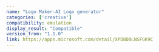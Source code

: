 ```yaml
---
name: "Logo Maker-AI Logo generator"
categories: ['creative']
compatibility: emulation
display_result: "Compatible"
version_from: "1.1.0"
link: https://apps.microsoft.com/detail/XPDBD0LNSFGK9C
---
```

